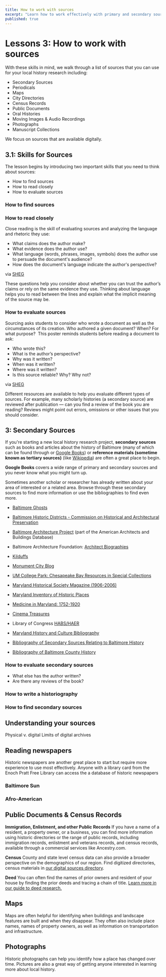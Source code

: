 ```yaml
---
title: How to work with sources
excerpt: "Learn how to work effectively with primary and secondary sources."
published: true
---
```


# Lessons 3: How to work with sources

With these skills in mind, we walk through a list of sources that you can use for your local history research including:

- Secondary Sources
- Periodicals
- Maps
- City Directories
- Census Records
- Public Documents
- Oral Histories
- Moving Images & Audio Recordings
- Photographs
- Manuscript Collections

We focus on sources that are available digitally. 

## 3.1: Skills for Sources

The lesson begins by introducing two important skills that you need to think about sources:

- How to find sources
- How to read closely
- How to evaluate sources


### How to find sources

### How to read closely

Close reading is the skill of evaluating sources and analyzing the language and rhetoric they use:

- What claims does the author make? 
- What evidence does the author use? 
- What language (words, phrases, images, symbols) does the author use to persuade the document's audience?
- How does the document's language indicate the author's perspective? 

via [SHEG](https://sheg.stanford.edu/close-reading-poster)

These questions help you consider about whether you can trust the author’s claims or rely on the same evidence they use. Thinking about language helps you to read between the lines and explain what the implicit meaning of the source may be.

### How to evaluate sources 

Sourcing asks students to consider who wrote a document as well as the circumstances of its creation. Who authored a given document? When? For what purpose?  This poster reminds students before reading a document to ask:
  
- Who wrote this?   
- What is the author’s perspective?   
- Why was it written?   
- When was it written?  
- Where was it written?  
- Is this source reliable? Why? Why not?

via [SHEG](https://sheg.stanford.edu/sourcing-poster)

Different resources are available to help you evaluate different types of sources. For example, many scholarly histories (a secondary source) are reviewed after publication — can you find a review of the book you are reading? Reviews might point out errors, omissions or other issues that you should consider.

## 3: Secondary Sources

If you're starting a new local history research project, **secondary sources** such as books and articles about the history of Baltimore (many of which can be found through or [Google Books](http://books.google.com/)) or **reference materials (sometime known as tertiary sources)** (like [Wikipedia](https://en.wikipedia.org/)) are often a great place to begin.

**Google Books** covers a wide range of primary and secondary sources and you never know what you might turn up.

Sometimes another scholar or researcher has already written about your area of interested or a related area. Browse through these secondary sources to find more information or use the bibliographies to find even more.

- [Baltimore Ghosts](http://ww2.monumentalcity.net/)
- [Baltimore Historic Districts - Commission on Historical and Architectural Preservation](http://archive.baltimorecity.gov/Government/BoardsandCommissions/HistoricalArchitecturalPreservation/HistoricDistricts.aspx)
- [Baltimore Architecture Project](http://www.baltimorebuildings.org/pab/index.cfm) (part of the American Architects and Buildings Database)
- Baltimore Architecture Foundation: [Architect Biographies](http://baltimorearchitecture.org/biographies/)
- [Kilduffs](http://www.kilduffs.com/Directory.html)
- [Monument City Blog](http://monumentcity.net/baltimore-monuments/)

- [UM College Park: Chesapeake Bay Resources in Special Collections](http://lib.guides.umd.edu/chesapeakebay)
- [Maryland Historical Society Magazine (1906-2006)](http://mdhs.mdsa.net/mhm/index.cfm)
- [Maryland Inventory of Historic Places](http://mdihp.net/)
- [Medicine in Maryland: 1752-1920](http://www.mdhistoryonline.net/mdmedicine/index.cfm)
- [Cinema Treasures](http://cinematreasures.org/theaters/united-states/maryland/baltimore)
- Library of Congress [HABS/HAER](http://www.loc.gov/pictures/collection/hh/)

- [Maryland History and Culture Bibliography](http://www.lib.umd.edu/dcr/collections/mdhc/)
- [Bibliography of Secondary Sources Relating to Baltimore History](http://baltimorecityhistory.net/research-at-the-baltimore-city-archives/bibliography-of-secondary-sources-relating-to-baltimore-history/)
- [Bibliography of Baltimore County History](http://resources.baltimorecountymd.gov/Documents/Planning/historic/Bibliography%20of%20Baltimore%20County.pdf)

### How to evaluate secondary sources

- What else has the author written?
- Are there any reviews of the book? 

### How to write a historiography

### How to find secondary sources 
  

## Understanding your sources

Physical v. digital
Limits of digital archives

## Reading newspapers

Historic newspapers are another great place to start but require more experience to use most effectively. Anyone with a library card from the Enoch Pratt Free Library can access the a database of historic newspapers

### Baltimore Sun

### Afro-American

## Public Documents & Census Records

**Immigration, Enlistment, and other Public Records**
If you have a name of a resident, a property owner, or a business, you can find more information using historic directories or the range of public records, including immigration records, enlistment and veterans records, and census records, available through a commercial services like Ancestry.com.

**Census**
County and state level census data can also provide a broader perspective on the demographics of our region. Find digitized directories, census materials in [our digital sources directory](http://baltimoreheritage.org/resources/digital-sources-for-local-history-research/ "Digital Sources for Local History Research").

**Deed**
You can often find the names of prior owners and resident of your house by finding the prior deeds and tracing a chain of title. [Learn more in our guide to deed research.](http://baltimoreheritage.org/resources/how-to-research-the-chain-of-title-for-your-historic-property/ "How to research the chain of title for your historic property")

## Maps

Maps are often helpful for identifying when buildings and landscape features are built and when they disappear. They often also include place names, names of property owners, as well as information on transportation and infrastructure.

## Photographs

Historic photographs can help you identify how a place has changed over time. Pictures are also a great way of getting anyone interested in learning more about local history.
